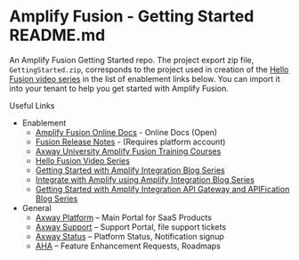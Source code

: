 # Amplify Fusion - Getting Started README.md

An Amplify Fusion Getting Started repo. The project export zip file, `GettingStarted.zip`, corresponds to the project used in creation of the [Hello Fusion video series](https://gist.github.com/lbrenman/f505c41599b67dd3141f2d71a2b9568d) in the list of enablement links below. You can import it into your tenant to help you get started with Amplify Fusion.

Useful Links
* Enablement
  * [Amplify Fusion Online Docs](https://docs.axway.com/bundle/amplify_integration/page/docs/index.html) - Online Docs (Open)
  * [Fusion Release Notes](https://docs.axway.com/bundle/amplify_integration/page/docs/release_notes/index.html) - (Requires platform account)
  * [Axway University Amplify Fusion Training Courses](https://university.axway.com/pages/168/Amplify%20Fusion)
  * [Hello Fusion Video Series](https://gist.github.com/lbrenman/f505c41599b67dd3141f2d71a2b9568d)
  * [Getting Started with Amplify Integration Blog Series](https://gist.github.com/lbrenman/9eb96b10b726969caf0d7d5164fdc758)
  * [Integrate with Amplify using Amplify Integration Blog Series](https://gist.github.com/lbrenman/1b20364cb8fa677311c0d8840ac46c9b)
  * [Getting Started with Amplify Integration API Gateway and APIFication Blog Series](https://gist.github.com/lbrenman/69a6d27814138f5bd6d844471ee7a025)
* General
  * [Axway Platform](https://platform.axway.com/) – Main Portal for SaaS Products
  * [Axway Support](https://support.axway.com/en/) – Support Portal, file support tickets
  * [Axway Status](https://status.axway.com/) – Platform Status, Notification signup
  * [AHA](https://axway.aha.io/products/AMPFUSINC/ideas_overview) – Feature Enhancement Requests, Roadmaps